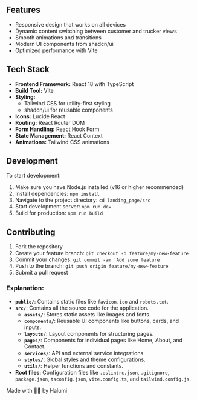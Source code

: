 ## Features

- Responsive design that works on all devices
- Dynamic content switching between customer and trucker views
- Smooth animations and transitions
- Modern UI components from shadcn/ui
- Optimized performance with Vite

## Tech Stack

- **Frontend Framework:** React 18 with TypeScript
- **Build Tool:** Vite
- **Styling:** 
  - Tailwind CSS for utility-first styling
  - shadcn/ui for reusable components
- **Icons:** Lucide React
- **Routing:** React Router DOM
- **Form Handling:** React Hook Form
- **State Management:** React Context
- **Animations:** Tailwind CSS animations

## Development

To start development:

1. Make sure you have Node.js installed (v16 or higher recommended)
2. Install dependencies: `npm install`
3. Navigate to the project directory: `cd landing_page/src`
4. Start development server: `npm run dev`
5. Build for production: `npm run build`

## Contributing

1. Fork the repository
2. Create your feature branch: `git checkout -b feature/my-new-feature`
3. Commit your changes: `git commit -am 'Add some feature'`
4. Push to the branch: `git push origin feature/my-new-feature`
5. Submit a pull request

### Explanation:
- **`public/`**: Contains static files like `favicon.ico` and `robots.txt`.
- **`src/`**: Contains all the source code for the application.
  - **`assets/`**: Stores static assets like images and fonts.
  - **`components/`**: Reusable UI components like buttons, cards, and inputs.
  - **`layouts/`**: Layout components for structuring pages.
  - **`pages/`**: Components for individual pages like Home, About, and Contact.
  - **`services/`**: API and external service integrations.
  - **`styles/`**: Global styles and theme configurations.
  - **`utils/`**: Helper functions and constants.
- **Root files**: Configuration files like `.eslintrc.json`, `.gitignore`, `package.json`, `tsconfig.json`, `vite.config.ts`, and `tailwind.config.js`.

Made with 🤘🏿 by Halumi